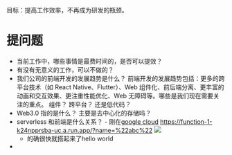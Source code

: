 目标：提高工作效率，不再成为研发的瓶颈。

# 提问题
- 当前工作中，哪些事情是最费时间的，是否可以提效？
- 有没有无意义的工作，可以不做的？
- 我们公司的前端开发的发展趋势是什么？
前端开发的发展趋势包括：更多的跨平台技术（如 React Native、Flutter）、Web 组件化、前后端分离、更丰富的动画和交互效果、更注重性能优化、Web 无障碍等。哪些是我们现在需要关注的重点。
	组件？ 跨平台？ 还是低代码？
- Web3.0 指的是什么？ 主要是去中心化的存储吗？
- serverless 和前端是什么关系？ -  刚在[google cloud](https://console.cloud.google.com/billing/0177D8-37FA8B-626CF9/manage?hl=zh-cn&project=disco-horizon-395511&supportedpurview=project)
  https://function-1-k24npprsba-uc.a.run.app/?name=%22abc%22
  ![](note/files/Pasted%20image%2020230810194333.png)
	- 的确很快就搭起来了hello world
- 